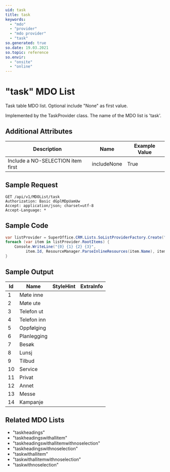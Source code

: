 ```yaml
---
uid: task
title: task
keywords:
  - "mdo"
  - "provider"
  - "mdo provider"
  - "task"
so.generated: true
so.date: 19.03.2021
so.topic: reference
so.envir:
  - "onsite"
  - "online"
---
```


# "task" MDO List
Task table MDO list. Optional include "None" as first value.



Implemented by the <see cref="T:SuperOffice.CRM.Lists.TaskProvider">TaskProvider</see> class.
The name of the MDO list is 'task'.

## Additional Attributes

| Description | Name | Example Value |
|-----|-----|------|
|Include a NO-SELECTION item first| includeNone|True|





## Sample Request

```http!
GET /api/v1/MDOList/task
Authorization: Basic dGplMDpUamUw
Accept: application/json; charset=utf-8
Accept-Language: *

```

## Sample Code
```cs
var listProvider = SuperOffice.CRM.Lists.SoListProviderFactory.Create("task", forceFlatList: true);
foreach (var item in listProvider.RootItems) {
    Console.WriteLine("{0} {1} {2} {3}", 
         item.Id, ResourceManager.ParseInlineResources(item.Name), item.StyleHint, item.ExtraInfo);
}
```

## Sample Output

|Id   | Name  |StyleHint|ExtraInfo |
| --- | ----- | ------- | -------- |
|1|Møte inne|||
|2|Møte ute|||
|3|Telefon ut|||
|4|Telefon inn|||
|5|Oppfølging|||
|6|Planlegging|||
|7|Besøk|||
|8|Lunsj|||
|9|Tilbud|||
|10|Service|||
|11|Privat|||
|12|Annet|||
|13|Messe|||
|14|Kampanje|||


## Related MDO Lists

* "taskheadings"
* "taskheadingswithallitem"
* "taskheadingswithallitemwithnoselection"
* "taskheadingswithnoselection"
* "taskwithallitem"
* "taskwithallitemwithnoselection"
* "taskwithnoselection"
